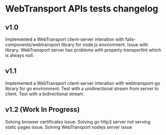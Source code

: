 # WebTransport APIs tests changelog

## v1.0

Implemented a WebTransport client-server interation with fails-components/webtransport library for node.js environment.
Issue with library: WebTransport server has problems with property transportInt which is always null.

## v1.1

Implemented a WebTransport client-server interation with webtransport-go library for go environment.
Test with a unidirectional stream from server to client.
Test with a bidirectional stream.

## v1.2 (Work In Progress)

Solving browser certificates issue.
Solving go http3 server not serving static pages issue.
Solving WebTransport nodejs server issue
